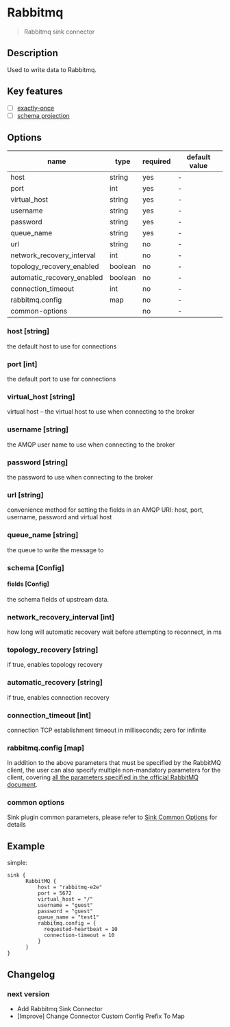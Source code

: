 # Rabbitmq

> Rabbitmq sink connector

## Description

Used to write data to Rabbitmq.

## Key features

- [ ] [exactly-once](../../concept/connector-v2-features.md)
- [ ] [schema projection](../../concept/connector-v2-features.md)

##  Options

| name                       | type    | required  | default value |
|----------------------------|---------|-----------|---------------|
| host                       | string  | yes       | -             |
| port                       | int     | yes       | -             |
| virtual_host               | string  | yes       | -             |
| username                   | string  | yes       | -             |
| password                   | string  | yes       | -             |
| queue_name                 | string  | yes       | -             |
| url                        | string  | no        | -             |
| network_recovery_interval  | int     | no        | -             |
| topology_recovery_enabled  | boolean | no        | -             |
| automatic_recovery_enabled | boolean | no        | -             |
| connection_timeout         | int     | no        | -             |
| rabbitmq.config            | map     | no        | -             |
| common-options             |         | no        | -             |

### host [string]

the default host to use for connections

### port [int]

the default port to use for connections

### virtual_host [string]

virtual host – the virtual host to use when connecting to the broker

### username [string]

the AMQP user name to use when connecting to the broker

### password [string]

the password to use when connecting to the broker

### url [string]

convenience method for setting the fields in an AMQP URI: host, port, username, password and virtual host

### queue_name [string]

the queue to write the message to

### schema [Config]

#### fields [Config]

the schema fields of upstream data.

### network_recovery_interval [int]

how long will automatic recovery wait before attempting to reconnect, in ms

### topology_recovery [string]

if true, enables topology recovery

### automatic_recovery [string]

if true, enables connection recovery

### connection_timeout [int]

connection TCP establishment timeout in milliseconds; zero for infinite

### rabbitmq.config [map]

In addition to the above parameters that must be specified by the RabbitMQ client, the user can also specify multiple non-mandatory parameters for the client, covering [all the parameters specified in the official RabbitMQ document](https://www.rabbitmq.com/configure.html).

### common options

Sink plugin common parameters, please refer to [Sink Common Options](common-options.md) for details

## Example

simple:

```hocon
sink {
      RabbitMQ {
          host = "rabbitmq-e2e"
          port = 5672
          virtual_host = "/"
          username = "guest"
          password = "guest"
          queue_name = "test1"
          rabbitmq.config = {
            requested-heartbeat = 10
            connection-timeout = 10
          }
      }
}
```

## Changelog

### next version

- Add Rabbitmq Sink Connector
- [Improve] Change Connector Custom Config Prefix To Map
